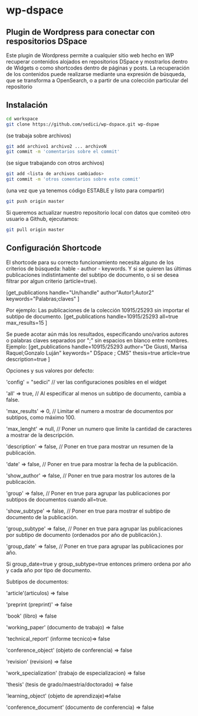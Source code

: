 # wp-dspace

## Plugin de Wordpress para conectar con respositorios DSpace

Este plugin de Wordpress permite a cualquier sitio web hecho en WP recuperar contenidos alojados en repositorios DSpace y mostrarlos
dentro de Widgets o como shortcodes dentro de páginas y posts. La recuperación de los contenidos puede realizarse mediante una expresión de búsqueda,
que se transforma a OpenSearch, o a partir de una colección particular del repositorio

## Instalación

```bash
cd workspace
git clone https://github.com/sedici/wp-dspace.git wp-dspae
```

(se trabaja sobre archivos)

```bash
git add archivo1 archivo2 ... archivoN
git commit -m 'comentarios sobre el commit'
```

(se sigue trabajando con otros archivos)

```bash
git add <lista de archivos cambiados>
git commit -m 'otros comentarios sobre este commit'
```

(una vez que ya tenemos código ESTABLE y listo para compartir)

```bash 
git push origin master
```


Si queremos actualizar nuestro repositorio local con datos que comiteó otro usuario a Github, ejecutamos:

```bash 
git pull origin master
```

## Configuración Shortcode

El shortcode para su correcto funcionamiento necesita alguno de los criterios de búsqueda: hable - author - keywords.
Y si se quieren las últimas publicaciones indistintamente del subtipo de documento, o si se desea filtrar por algun criterio (article=true).

[get_publications handle="Un/handle" author"Autor1;Autor2" keywords="Palabras;claves" ]

Por ejemplo: Las publicaciones de la colección 10915/25293 sin importar el subtipo de documento.
[get_publications handle=10915/25293 all=true max_results=15 ]

Se puede acotar aún más los resultados, especificando uno/varios autores o palabras claves separados por ";" sin espacios en blanco entre nombres.
Ejemplo:
[get_publications handle=10915/25293 author="De Giusti, Marisa Raquel;Gonzalo Luján" keywords=" DSpace ; CMS" thesis=true  article=true description=true ]

Opciones y sus valores por defecto:

'config' = "sedici" // ver las configuraciones posibles en el widget

'all' => true, // Al especificar al menos un subtipo de documento, cambia a false.

'max_results' => 0, // Limitar el numero a mostrar de documentos por subtipos, como máximo 100.

'max_lenght' => null, // Poner un numero que limite la cantidad de caracteres a mostrar de la descripción.

'description' => false, // Poner en true para mostrar un resumen de la publicación.

'date' => false, // Poner en true para mostrar la fecha de la publicación.

'show_author' => false, // Poner en true para mostrar los autores de la publicación.

'group' => false, // Poner en true para agrupar las publicaciones por subtipos de documentos cuando all=true.

'show_subtype' => false, // Poner en true para mostrar el subtipo de documento de la publicación.

'group_subtype' => false, // Poner en true para agrupar las publicaciones por subtipo de documento (ordenados por año de publicación.).

'group_date' => false, // Poner en true para agrupar las publicaciones por año.

Si group_date=true y group_subtype=true entonces primero ordena por año y cada año por tipo de documento.

Subtipos de documentos:

'article'(articulos) => false

'preprint (preprint)' => false

'book' (libro) => false

'working_paper' (documento de trabajo) => false

'technical_report' (informe tecnico)=> false

'conference_object' (objeto de conferencia) => false

'revision' (revision) => false

'work_specialization' (trabajo de especializacion) => false

'thesis' (tesis de grado/maestria/doctorado) => false

'learning_object' (objeto de aprendizaje)=>false

'conference_document' (documento de conferencia) => false

